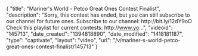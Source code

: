 {
    "title": "Mariner's World - Petco Great Ones Contest Finalist",
    "description": "Sorry, this contest has ended, but you can still subscribe to our channel for future ones. Subscribe to our channel: http:\/\/bit.ly\/12dY9oO Check this playlist for current contests: http:\/\/www.yo...",
    "videoid": "145713",
    "date_created": "1394818890",
    "date_modified": "1418181187",
    "type": "captivate",
    "layout": "video",
    "url": "\/v\/mariner-s-world-petco-great-ones-contest-finalist\/145713"
}